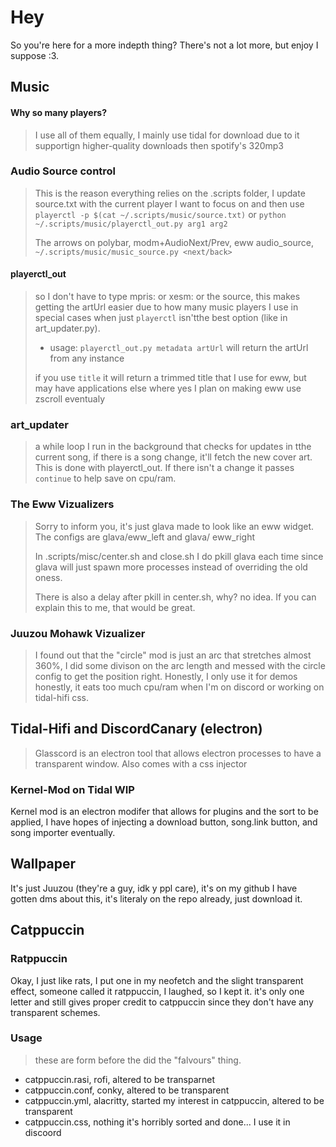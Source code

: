 # Hey
So you're here for a more indepth thing? There's not a lot more, but enjoy I suppose :3.

## Music
#### Why so many players?
> I use all of them equally, I mainly use tidal for download due to it supportign higher-quality downloads then spotify's 320mp3

### Audio Source control
> This is the reason everything relies on the .scripts folder, I update source.txt with the current player I want to focus on and then use `playerctl -p $(cat ~/.scripts/music/source.txt)` or `python ~/.scripts/music/playerctl_out.py arg1 arg2`
>
> The arrows on polybar, modm+AudioNext/Prev, eww audio_source, `~/.scripts/music/music_source.py <next/back>`
#### playerctl_out
> so I don't have to type mpris: or xesm: or the source, this makes getting the artUrl easier due to how many music players I use in special cases when just `playerctl` isn'tthe best option (like in art_updater.py).
>
> - usage: `playerctl_out.py metadata artUrl` will return the artUrl from any instance
>
> if you use `title` it will return a trimmed title that I use for eww, but may have applications else where
> yes I plan on making eww use zscroll eventualy

### art_updater
> a while loop I run in the background that checks for updates in tthe current song, if there is a song change, it'll fetch the new cover art. This is done with playerctl_out. If there isn't a change it passes `continue` to help save on cpu/ram.
### The Eww Vizualizers
> Sorry to inform you, it's just glava made to look like an eww widget. The configs are glava/eww_left and glava/ eww_right
>
> In .scripts/misc/center.sh and close.sh I do pkill glava each time since glava will just spawn more processes instead of overriding the old oness.
>
> There is also a delay after pkill in center.sh, why? no idea. If you can explain this to me, that would be great.
### Juuzou Mohawk Vizualizer
> I found out that the "circle" mod is just an arc that stretches almost 360%, I did some divison on the arc length and messed with the circle config to get the position right. Honestly, I only use it for demos honestly, it eats too much cpu/ram when I'm on discord or working on tidal-hifi css.

## Tidal-Hifi and DiscordCanary (electron)
> Glasscord is an electron tool that allows electron processes to have a transparent window. Also comes with a css injector
### Kernel-Mod on Tidal WIP
Kernel mod is an electron modifer that allows for plugins and the sort to be applied, I have hopes of injecting a download button, song.link button, and song importer eventually.

## Wallpaper
It's just Juuzou (they're a guy, idk y ppl care), it's on my github I have gotten dms about this, it's literaly on the repo already, just download it.

## Catppuccin
### Ratppuccin
Okay, I just like rats, I put one in my neofetch and the slight transparent effect, someone called it ratppuccin, I laughed, so I kept it. it's only one letter and still gives proper credit to catppuccin since they don't have any transparent schemes.
### Usage
> these are form before the did the "falvours" thing.
- catppuccin.rasi, rofi, altered to be transparnet
- catppuccin.conf, conky, altered to be transparent
- catppuccin.yml, alacritty, started my interest in catppuccin, altered to be transparent
- catppuccin.css, nothing it's horribly sorted and done... I use it in discoord